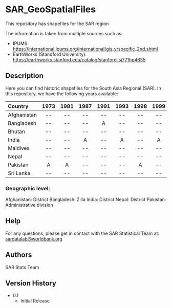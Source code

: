 # SAR_GeoSpatialFiles
This repository has shapefiles for the SAR region

The information is taken from multiple sources such as:
* IPUMS: https://international.ipums.org/international/gis_yrspecific_2nd.shtml
* EarthWorks (Standford University): https://earthworks.stanford.edu/catalog/stanford-sj771hp4635


## Description
Here you can find historic shapefiles for the South Asia Regional (SAR). 
In this repository, we have the following years available:


| Country      | 1973   | 1981  | 1987  | 1991   | 1993      | 1998  | 1999      | 2001    |   2004  | 2009  |2011    | 2015   | 2016  |
| :----        | :----: | :----:| :----: | :----:  |  :----:  | :----: | :----:   | :----: | :----: | :----: | :----: | :----: | :----: | 
| Afghanistan  |   --   | --    | --    | --      | --       | --     | --       | --       | --    | --     |A       | --      | -- |
| Bangladesh   |   --   | --    | --    | A      | --       | --     | --       |  --      | --     | --     | A      | --      |  A |
| Bhutan       |   --   | --    | --    | --      | --       | --     | --       |  --     |  --    | --     |--      | A      | -- |
| India        |   --   | --    | A    | --      | A         | --     | A       |  --      |  A     | A      | --     |--       | -- |
| Maldives     |   --   | --    | --    | --      | --       | --     | --       |  --     |  --    | --     | --     |A        | -- |
| Nepal        |   --   | --    | --    | --      | --       | --     | --       |  A      |  --    |--      |A       |--       | -- |
| Pakistan     |   A    | A     | --    | --      | --       | A     | --       |  --      |  --    |--      |--      |--       | -- |
| Sri Lanka    |   --   | --    | --    | --      | --       | --     | --       |  --     |  --    |--      |--      |A        | -- |

### Geographic level:
Afghanistan: District
Bangladesh:  Zilla
India:       District
Nepal:       District
Pakistan:    Administrative division

## Help
For any questions, please get in contact with the SAR Statistical Team at: sardatalab@worldbank.org

## Authors
SAR Stats Team

## Version History
* 0.1
    * Initial Release
